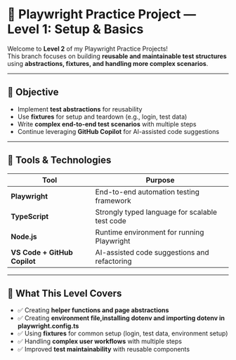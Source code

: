 # 🎯 Playwright Practice Project — Level 1: Setup & Basics

Welcome to **Level 2** of my Playwright Practice Projects!  
This branch focuses on building **reusable and maintainable test structures** using **abstractions, fixtures, and handling more complex scenarios**.  

---

## 🧠 Objective

- Implement **test abstractions** for reusability  
- Use **fixtures** for setup and teardown (e.g., login, test data)  
- Write **complex end-to-end test scenarios** with multiple steps  
- Continue leveraging **GitHub Copilot** for AI-assisted code suggestions  

---

## 🧰 Tools & Technologies

| Tool | Purpose |
|------|----------|
| **Playwright** | End-to-end automation testing framework |
| **TypeScript** | Strongly typed language for scalable test code |
| **Node.js** | Runtime environment for running Playwright |
| **VS Code + GitHub Copilot** | AI-assisted code suggestions and refactoring |

---

## 🧪 What This Level Covers

- ✅ Creating **helper functions and page abstractions** 
- ✅ Creating **environment file,installing dotenv and importing dotenv in playwright.config.ts**   
- ✅ Using **fixtures** for common setup (login, test data, environment setup)  
- ✅ Handling **complex user workflows** with multiple steps  
- ✅ Improved **test maintainability** with reusable components
